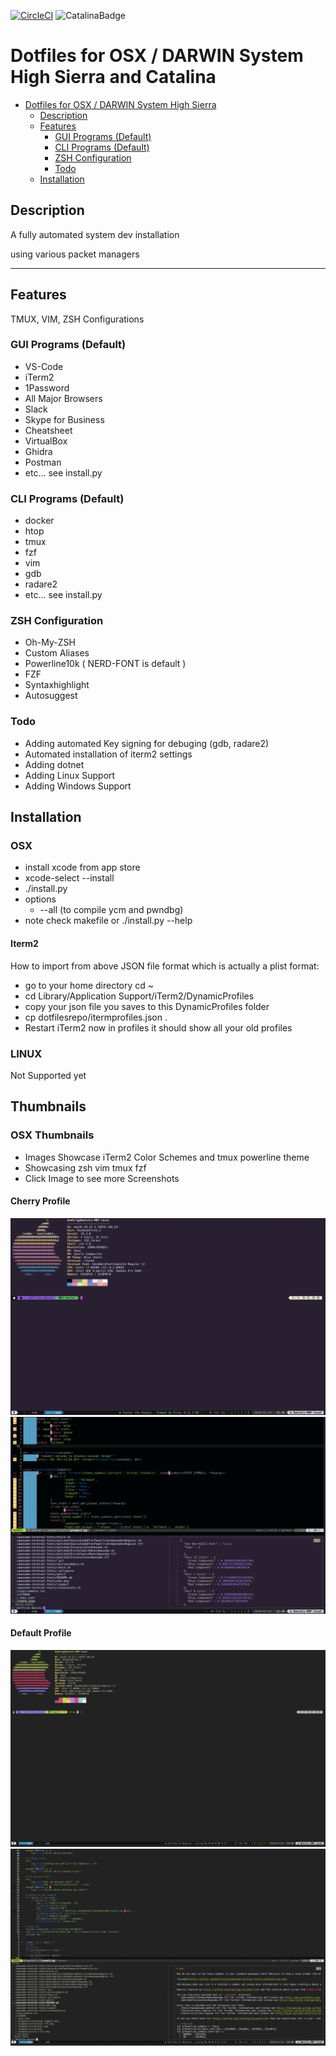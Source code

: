 [![CircleCI](https://circleci.com/gh/danielnehrig/.dotfiles-darwin.svg?style=svg)](https://circleci.com/gh/danielnehrig/.dotfiles-darwin) ![CatalinaBadge](https://img.shields.io/badge/OS-Catalina-green?logo=apple&OS=Catalina)

# Dotfiles for OSX / DARWIN System High Sierra and Catalina

- [Dotfiles for OSX / DARWIN System High Sierra](#dotfiles-for-osx---darwin-system-high-sierra)
  - [Description](#description)
  - [Features](#features)
    - [GUI Programs (Default)](#gui-programs-default)
    - [CLI Programs (Default)](#cli-programs-default)
    - [ZSH Configuration](#zsh-configuration)
    - [Todo](#todo)
  - [Installation](#installation)

## Description

A fully automated system dev installation

using various packet managers

---

## Features

TMUX, VIM, ZSH Configurations

### GUI Programs (Default)

- VS-Code
- iTerm2
- 1Password
- All Major Browsers
- Slack
- Skype for Business
- Cheatsheet
- VirtualBox
- Ghidra
- Postman
- etc... see install.py

### CLI Programs (Default)

- docker
- htop
- tmux
- fzf
- vim
- gdb
- radare2
- etc... see install.py

### ZSH Configuration

- Oh-My-ZSH
- Custom Aliases
- Powerline10k ( NERD-FONT is default )
- FZF
- Syntaxhighlight
- Autosuggest

### Todo

- Adding automated Key signing for debuging (gdb, radare2)
- Automated installation of iterm2 settings
- Adding dotnet
- Adding Linux Support
- Adding Windows Support

## Installation

### OSX

- install xcode from app store
- xcode-select --install
- ./install.py
- options
  - --all (to compile ycm and pwndbg)
- note check makefile or ./install.py --help

#### Iterm2

How to import from above JSON file format which is actually a plist format:

- go to your home directory cd ~
- cd Library/Application Support/iTerm2/DynamicProfiles
- copy your json file you saves to this DynamicProfiles folder
- cp dotfilesrepo/itermprofiles.json .
- Restart iTerm2 now in profiles it should show all your old profiles

### LINUX

Not Supported yet

## Thumbnails

### OSX Thumbnails

- Images Showcase iTerm2 Color Schemes and tmux powerline theme
- Showcasing zsh vim tmux fzf
- Click Image to see more Screenshots

#### Cherry Profile

[![Thumbnail1 Terminal](https://raw.githubusercontent.com/danielnehrig/.dotfiles-darwin/master/.thumbnails/cherry/terminal.png)](https://github.com/danielnehrig/.dotfiles-darwin/wiki/Cherry)
[![Thumbnail1 vim fzf](https://raw.githubusercontent.com/danielnehrig/.dotfiles-darwin/master/.thumbnails/cherry/vim%202%20fzf.png)](https://github.com/danielnehrig/.dotfiles-darwin/wiki/Cherry)

#### Default Profile

[![Thumbnail1 Terminal](https://raw.githubusercontent.com/danielnehrig/.dotfiles-darwin/master/.thumbnails/default/terminal_suggest.png)](https://github.com/danielnehrig/.dotfiles-darwin/wiki/Default)
[![Thumbnail1 vim fzf](https://raw.githubusercontent.com/danielnehrig/.dotfiles-darwin/master/.thumbnails/default/vim_fzf.png)](https://github.com/danielnehrig/.dotfiles-darwin/wiki/Default)

